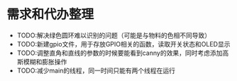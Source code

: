 # 需求和代办整理

- TODO:解决绿色圆环难以识别的问题（可能是与物料的色相不同导致）
- TODO:新建gpio文件，用于存放GPIO相关的函数，读取开关状态和OLED显示
- TODO:调整直角和直线的参数的时候要能看到canny的效果，同时考虑添加高斯模糊和膨胀操作
- TODO:减少main的线程，同一时间只能有两个线程在运行
